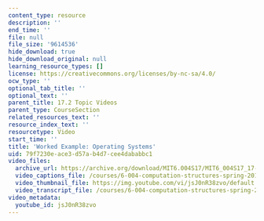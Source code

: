 ```yaml
---
content_type: resource
description: ''
end_time: ''
file: null
file_size: '9614536'
hide_download: true
hide_download_original: null
learning_resource_types: []
license: https://creativecommons.org/licenses/by-nc-sa/4.0/
ocw_type: ''
optional_tab_title: ''
optional_text: ''
parent_title: 17.2 Topic Videos
parent_type: CourseSection
related_resources_text: ''
resource_index_text: ''
resourcetype: Video
start_time: ''
title: 'Worked Example: Operating Systems'
uid: 79f7230e-ace3-d57a-b4d7-cee4dababbc1
video_files:
  archive_url: https://archive.org/download/MIT6.004S17/MIT6_004S17_17-02-06-01_300k.mp4
  video_captions_file: /courses/6-004-computation-structures-spring-2017/f61262365656582993ed97bf1efc8c14_jsJ0nR38zvo.vtt
  video_thumbnail_file: https://img.youtube.com/vi/jsJ0nR38zvo/default.jpg
  video_transcript_file: /courses/6-004-computation-structures-spring-2017/d17c5638ee2a1c8d1be4d87b924da3f9_jsJ0nR38zvo.pdf
video_metadata:
  youtube_id: jsJ0nR38zvo
---
```

